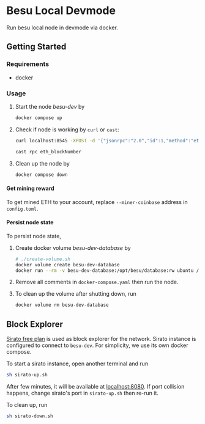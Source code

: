 # Besu Local Devmode

Run besu local node in devmode via docker.

## Getting Started

### Requirements

- docker

### Usage

1. Start the node _besu-dev_ by

   ```Bash
   docker compose up
   ```

2. Check if node is working by `curl` or `cast`:

   ```Bash
   curl localhost:8545 -XPOST -d '{"jsonrpc":"2.0","id":1,"method":"eth_blockNumber"}'
   ```

   ```Bash
   cast rpc eth_blockNumber
   ```

3. Clean up the node by

   ```Bash
   docker compose down
   ```

#### Get mining reward

To get mined ETH to your account, replace `--miner-coinbase` address in `config.toml`.

#### Persist node state

To persist node state,

1. Create docker volume _besu-dev-database_ by

   ```Bash
   # ./create-volume.sh
   docker volume create besu-dev-database
   docker run --rm -v besu-dev-database:/opt/besu/database:rw ubuntu /bin/sh -c "useradd besu && chown besu:besu /opt/besu/database"
   ```

2. Remove all comments in `docker-compose.yaml` then run the node.

3. To clean up the volume after shutting down, run

   ```Bash
   docker volume rm besu-dev-database
   ```

## Block Explorer

[Sirato free plan](https://github.com/web3labs/sirato-free) is used as block explorer for the network.
Sirato instance is configured to connect to `besu-dev`.
For simplicity, we use its own docker compose.

To start a sirato instance, open another terminal and run

```Bash
sh sirato-up.sh
```

After few minutes, it will be available at [localhost:8080](http://localhost:8080).
If port collision happens, change sirato's port in `sirato-up.sh` then re-run it.

To clean up, run

```Bash
sh sirato-down.sh
```

